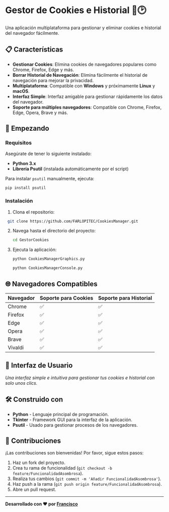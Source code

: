 
# Gestor de Cookies e Historial 🍪🕑

Una aplicación multiplataforma para gestionar y eliminar cookies e historial del navegador fácilmente.

## 📋 Características

- **Gestionar Cookies**: Elimina cookies de navegadores populares como Chrome, Firefox, Edge y más.
- **Borrar Historial de Navegación**: Elimina fácilmente el historial de navegación para mejorar la privacidad.
- **Multiplataforma**: Compatible con **Windows** y próximamente **Linux** y **macOS**.
- **Interfaz Simple**: Interfaz amigable para gestionar rápidamente los datos del navegador.
- **Soporte para múltiples navegadores**: Compatible con Chrome, Firefox, Edge, Opera, Brave y más.

## 🚀 Empezando

### Requisitos

Asegúrate de tener lo siguiente instalado:
- **Python 3.x**
- **Librería Psutil** (instalada automáticamente por el script)

Para instalar `psutil` manualmente, ejecuta:
```bash
pip install psutil
```

### Instalación

1. Clona el repositorio:
  ```bash
   git clone https://github.com/FARLOPITEC/CookiesManager.git
   ```
2. Navega hasta el directorio del proyecto:
   ```bash
   cd GestorCookies
   ```
3. Ejecuta la aplicación:
   ```bash
   python CookiesManagerGraphics.py
   ```
   ```bash
   python CookiesManagerConsole.py
   ```

## 🌐 Navegadores Compatibles

| Navegador  | Soporte para Cookies | Soporte para Historial |
|------------|----------------------|------------------------|
| Chrome     | ✅                    | ✅                      |
| Firefox    | ✅                    | ✅                      |
| Edge       | ✅                    | ✅                      |
| Opera      | ✅                    | ✅                      |
| Brave      | ✅                    | ✅                      |
| Vivaldi    | ✅                    | ✅                      |

## 🎨 Interfaz de Usuario

*Una interfaz simple e intuitiva para gestionar tus cookies e historial con solo unos clics.*

## 🛠️ Construido con

- **Python** - Lenguaje principal de programación.
- **Tkinter** - Framework GUI para la interfaz de la aplicación.
- **Psutil** - Usado para gestionar procesos de los navegadores.

## 🤝 Contribuciones

¡Las contribuciones son bienvenidas! Por favor, sigue estos pasos:
1. Haz un fork del proyecto.
2. Crea tu rama de funcionalidad (`git checkout -b feature/FuncionalidadAsombrosa`).
3. Realiza tus cambios (`git commit -m 'Añadir FuncionalidadAsombrosa'`).
4. Haz push a la rama (`git push origin feature/FuncionalidadAsombrosa`).
5. Abre un pull request.

---

**Desarrollado con ❤️ por [Francisco](https://github.com/QUIENTRAEHIEL0)**
